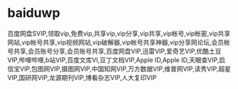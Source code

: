 # baiduwp
百度网盘SVIP,领取vip,免费vip,共享vip,vip分享,vip共享,vip帐号,vip帐密,vip共享网站,vip帐号共享,vip视频网站,vip破解器,vip帐号共享神器,vip分享网论坛,会员帐号共享,会员账号分享,会员账号共享,百度网盘VIP,迅雷VIP,爱奇艺VIP,优酷土豆VIP,哔哩哔哩,b站VIP,百度文库VI,豆丁文档VIP,Apple ID,Apple ID,天眼查VIP,启信宝VIP,包图网VIP,摄图网VIP,中国知网VIP,万方数据VIP,维普网VIP,读秀VIP,超星VIP,国研网VIP,龙源期刊VIP,博看杂志VIP,人大复印VIP
